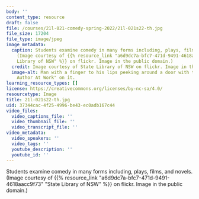 ```yaml
---
body: ''
content_type: resource
draft: false
file: /courses/21l-021-comedy-spring-2022/21l-021s22-th.jpg
file_size: 17204
file_type: image/jpeg
image_metadata:
  caption: Students examine comedy in many forms including, plays, films, and novels.
    (Image courtesy of {{% resource_link "a6d9dc7a-bfc7-471d-9491-4618aacc9f73" "State
    Library of NSW" %}} on flickr. Image in the public domain.)
  credit: Image courtesy of State Library of NSW on flickr. Image in the public domain.
  image-alt: Man with a finger to his lips peeking around a door with the sign "Quiet
    Author At Work" on it.
learning_resource_types: []
license: https://creativecommons.org/licenses/by-nc-sa/4.0/
resourcetype: Image
title: 21l-021s22-th.jpg
uid: 37344cac-4f25-4996-be43-ec0adb167c44
video_files:
  video_captions_file: ''
  video_thumbnail_file: ''
  video_transcript_file: ''
video_metadata:
  video_speakers: ''
  video_tags: ''
  youtube_description: ''
  youtube_id: ''
---
```

Students examine comedy in many forms including, plays, films, and novels. (Image courtesy of {{% resource_link "a6d9dc7a-bfc7-471d-9491-4618aacc9f73" "State Library of NSW" %}} on flickr. Image in the public domain.)
